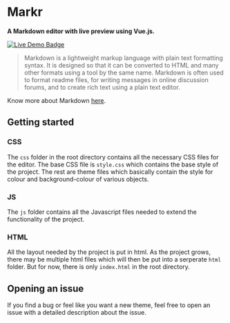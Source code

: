 # Markr
**A Markdown editor with live preview using Vue.js.**

[![Live Demo Badge](https://img.shields.io/badge/Markr-Live%20Demo-blue.svg?&style=for-the-badge)](https://faraazahmad.github.io/markr/)

> Markdown is a lightweight markup language with plain text formatting syntax. It is 
designed so that it can be converted to HTML and many other formats using a tool by the same name. Markdown is often used to format readme files, for writing messages in online discussion forums, and to create rich text using a plain text editor.

Know more about Markdown [here](https://guides.github.com/features/mastering-markdown/).


## Getting started

### CSS
The `css` folder in the root directory contains all the necessary CSS files for the editor. The base CSS file is `style.css` which contains the base style of the project. The rest are theme files which basically contain the style for colour and background-colour of various objects.

### JS
The `js` folder contains all the Javascript files needed to extend the functionality of the project.

### HTML
All the layout needed by the project is put in html. As the project grows, there may be multiple html files which will then be put into a serperate `html` folder. But for now, there is only `index.html` in the root directory.

## Opening an issue
If you find a bug or feel like you want a new theme, feel free to open an issue with a detailed description about the issue.